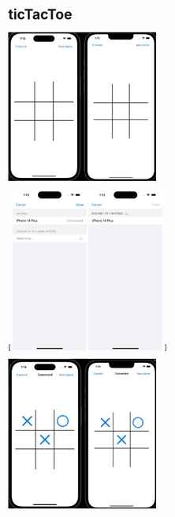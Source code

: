 # ticTacToe

<img src="https://github.com/MikkiWhiteDove/ticTacToe/blob/main/Images/firstImage.jpg" width="300" hedth="300">

[
<img src="https://github.com/MikkiWhiteDove/ticTacToe/blob/main/Images/secondImage.jpg" width="150" hedth="300">
<img src="https://github.com/MikkiWhiteDove/ticTacToe/blob/main/Images/thirdPhoto.jpg" width="150" hedth="300">
]

<img src="https://github.com/MikkiWhiteDove/ticTacToe/blob/main/Images/lastImage.jpg" width="300" hedth="300">

